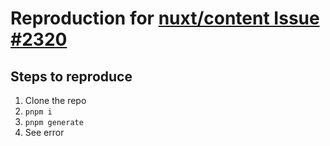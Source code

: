 # Reproduction for [nuxt/content Issue #2320](https://github.com/nuxt/content/issues/2320)

## Steps to reproduce

1. Clone the repo
1. `pnpm i`
1. `pnpm generate`
1. See error
